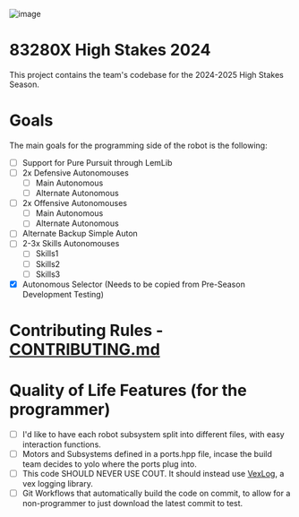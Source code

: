 ![image](https://github.com/ABUCKY0/2024-High-Stakes/assets/81783950/b4a7c8b1-959e-4a4b-a0c2-f86285986757)

# 83280X High Stakes 2024 

This project contains the team's codebase for the 2024-2025 High Stakes Season. 

# Goals

The main goals for the programming side of the robot is the following:

- [ ] Support for Pure Pursuit through LemLib
- [ ] 2x Defensive Autonomouses
  - [ ] Main Autonomous
  - [ ] Alternate Autonomous
- [ ] 2x Offensive Autonomouses
  - [ ] Main Autonomous
  - [ ] Alternate Autonomous
- [ ] Alternate Backup Simple Auton
- [ ] 2-3x Skills Autonomouses
  - [ ] Skills1
  - [ ] Skills2
  - [ ] Skills3
- [x] Autonomous Selector (Needs to be copied from Pre-Season Development Testing)

# Contributing Rules - [CONTRIBUTING.md](./contributing.md)

# Quality of Life Features (for the programmer)
- [ ] I'd like to have each robot subsystem split into different files, with easy interaction functions.
- [ ] Motors and Subsystems defined in a ports.hpp file, incase the build team decides to yolo where the ports plug into. 
- [ ] This code SHOULD NEVER USE COUT. It should instead use [VexLog](https://github.com/ABUCKY0/vexlog), a vex logging library. 
- [ ] Git Workflows that automatically build the code on commit, to allow for a non-programmer to just download the latest commit to test.
